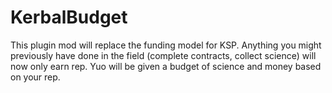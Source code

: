 # KerbalBudget
This plugin mod will replace the funding model for KSP. Anything you might previously have done in the field (complete contracts, collect science) will now only earn rep. Yuo will be given a budget of science and money based on your rep.

